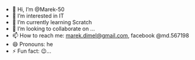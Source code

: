 - 👋 Hi, I’m @Marek-50
- 👀 I’m interested in IT
- 🌱 I’m currently learning Scratch
- 💞️ I’m looking to collaborate on ...
- 📫 How to reach me: marek.dimel@gmail.com, facebook @md.567198
- 😄 Pronouns: he
- ⚡ Fun fact: 😉...

<!---
Marek-50/Marek-50 is a ✨ special ✨ repository because its `README.md` (this file) appears on your GitHub profile.
You can click the Preview link to take a look at your changes.
--->
